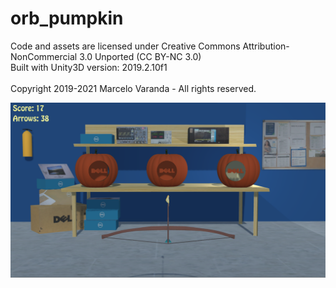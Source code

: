 
# orb_pumpkin

Code and assets are licensed under Creative Commons Attribution-NonCommercial 3.0 Unported (CC BY-NC 3.0)<br/>
Built with Unity3D version: 2019.2.10f1<br/><br/>
Copyright 2019-2021 Marcelo Varanda - All rights reserved.

![Game](https://raw.githubusercontent.com/mvaranda/orb_pumpkin/master/Assets/Scenes/blender/Resources/demo.png)



